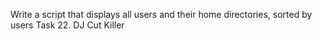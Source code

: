 Write a script that displays all users and their home directories, sorted by users
Task 22. DJ Cut Killer
